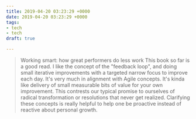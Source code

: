 ```yaml
---
title: 2019-04-20 03:23:29 +0000
date: 2019-04-20 03:23:29 +0000
tags:
- tech
- tech
draft: true

---
```

> Working smart: how great performers do less work
This book so far is a good read. I like the concept of the "feedback loop", and doing small iterative improvements with a targeted narrow focus to improve each day. It's very much in alignment with Agile concepts. It's kinda like delivery of small measurable bits of value for your own improvement. This contrests our typical promise to ourselves of radical transformation or resolutions that never get realized. Clarifying these concepts is really helpful to help one be proactive instead of reactive about personal growth.